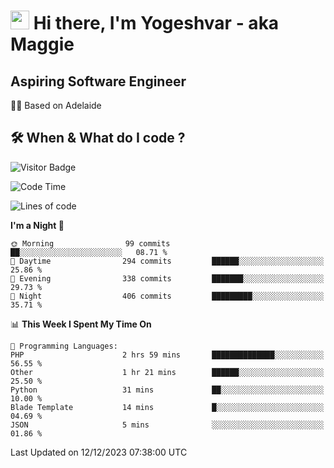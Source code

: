 <h1><img src="https://emojis.slackmojis.com/emojis/images/1531849430/4246/blob-sunglasses.gif?1531849430" width="30"/> Hi there, I'm Yogeshvar - aka Maggie</h1>

## Aspiring Software Engineer
🏂🏻  Based on Adelaide 

## 🛠 When & What do I code ?  

![Visitor Badge](https://visitor-badge.feriirawann.repl.co?username=yogeshvar&repo=yogeshvar&label=Visitors&style=plastic&color=%23457BFF&contentType=svg)

<!--START_SECTION:waka-->
![Code Time](http://img.shields.io/badge/Code%20Time-2%2C412%20hrs%2055%20mins-blue)

![Lines of code](https://img.shields.io/badge/From%20Hello%20World%20I%27ve%20Written-4.0%20million%20lines%20of%20code-blue)

**I'm a Night 🦉** 

```text
🌞 Morning                99 commits          ██░░░░░░░░░░░░░░░░░░░░░░░   08.71 % 
🌆 Daytime                294 commits         ██████░░░░░░░░░░░░░░░░░░░   25.86 % 
🌃 Evening                338 commits         ███████░░░░░░░░░░░░░░░░░░   29.73 % 
🌙 Night                  406 commits         █████████░░░░░░░░░░░░░░░░   35.71 % 
```


📊 **This Week I Spent My Time On** 

```text
💬 Programming Languages: 
PHP                      2 hrs 59 mins       ██████████████░░░░░░░░░░░   56.55 % 
Other                    1 hr 21 mins        ██████░░░░░░░░░░░░░░░░░░░   25.50 % 
Python                   31 mins             ██░░░░░░░░░░░░░░░░░░░░░░░   10.00 % 
Blade Template           14 mins             █░░░░░░░░░░░░░░░░░░░░░░░░   04.69 % 
JSON                     5 mins              ░░░░░░░░░░░░░░░░░░░░░░░░░   01.86 % 
```


 Last Updated on 12/12/2023 07:38:00 UTC
<!--END_SECTION:waka-->
